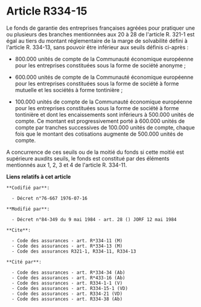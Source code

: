 # Article R334-15

Le fonds de garantie des entreprises françaises agréées pour pratiquer une ou plusieurs des branches mentionnées aux 20 à 28
de l'article R. 321-1 est égal au tiers du montant réglementaire de la marge de solvabilité défini à l'article R. 334-13,
sans pouvoir être inférieur aux seuils définis ci-après :

- 800.000 unités de compte de la Communauté économique européenne pour les entreprises constituées sous la forme de société
anonyme ;

- 600.000 unités de compte de la Communauté économique européenne pour les entreprises constituées sous la forme de société à
forme mutuelle et les sociétés à forme tontinière ;

- 100.000 unités de compte de la Communauté économique européenne pour les entreprises constituées sous la forme de société à
forme tontinière et dont les encaissements sont inférieurs à 500.000 unités de compte. Ce montant est progressivement porté à
600.000 unités de compte par tranches successives de 100.000 unités de compte, chaque fois que le montant des cotisations
augmente de 500.000 unités de compte.

A concurrence de ces seuils ou de la moitié du fonds si cette moitié est supérieure auxdits seuils, le fonds est constitué
par des éléments mentionnés aux 1, 2, 3 et 4 de l'article R. 334-11.

**Liens relatifs à cet article**

	**Codifié par**:

	  - Décret n°76-667 1976-07-16

	**Modifié par**:

	  - Décret n°84-349 du 9 mai 1984 - art. 28 () JORF 12 mai 1984

	**Cite**:

	  - Code des assurances - art. R*334-11 (M)
	  - Code des assurances - art. R*334-13 (M)
	  - Code des assurances R321-1, R334-11, R334-13

	**Cité par**:

	  - Code des assurances - art. R*334-34 (Ab)
	  - Code des assurances - art. R*433-16 (Ab)
	  - Code des assurances - art. R334-1-1 (V)
	  - Code des assurances - art. R334-15-1 (VD)
	  - Code des assurances - art. R334-21 (VD)
	  - Code des assurances - art. R334-38 (Ab)
